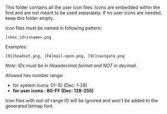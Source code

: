 This folder contains all the user icon files. Icons are embedded within the font and are not meant to be used separately. If no user icons are needed, keep this folder empty.

Icon files must be named in following pattern:

`[<hex_id>]<name>.png`

Examples:

`[81]headset.png, [FA]mail-open.png, [9C]navigate.png`

*Note: IDs must be in Hexadecimal format and NOT in decimal.*

Allowed hex number range:
- for syetem icons: 01-1D (Dec: 1-29)
- **for user icons  : 80-FF (Dec: 128-255)**

Icon files with out-of-range ID will be ignored and won't be added to the generated bitmap font.